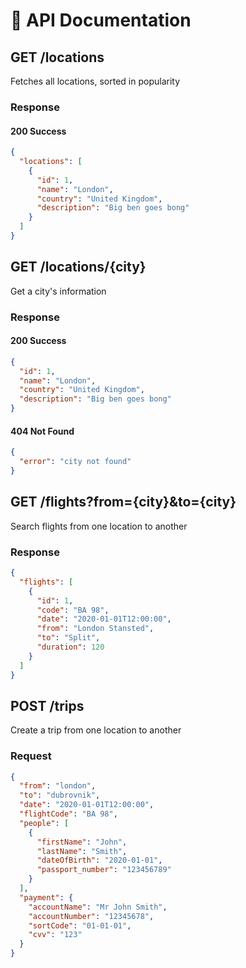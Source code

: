 # 📖 API Documentation

## GET /locations

Fetches all locations, sorted in popularity

### Response

#### 200 Success

```json
{
  "locations": [
    {
      "id": 1,
      "name": "London",
      "country": "United Kingdom",
      "description": "Big ben goes bong"
    }
  ]
}
```

## GET /locations/{city}

Get a city's information

### Response

#### 200 Success

```json
{
  "id": 1,
  "name": "London",
  "country": "United Kingdom",
  "description": "Big ben goes bong"
}
```

#### 404 Not Found

```json
{
  "error": "city not found"
}
```

## GET /flights?from={city}&to={city}

Search flights from one location to another

### Response

```json
{
  "flights": [
    {
      "id": 1,
      "code": "BA 98",
      "date": "2020-01-01T12:00:00",
      "from": "London Stansted",
      "to": "Split",
      "duration": 120
    }
  ]
}
```

## POST /trips

Create a trip from one location to another

### Request

```json
{
  "from": "london",
  "to": "dubrovnik",
  "date": "2020-01-01T12:00:00",
  "flightCode": "BA 98",
  "people": [
    {
      "firstName": "John",
      "lastName": "Smith",
      "dateOfBirth": "2020-01-01",
      "passport_number": "123456789"
    }
  ],
  "payment": {
    "accountName": "Mr John Smith",
    "accountNumber": "12345678",
    "sortCode": "01-01-01",
    "cvv": "123"
  }
}
```
